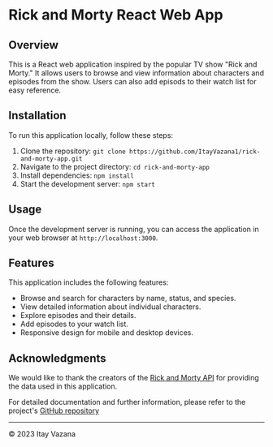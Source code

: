 # Rick and Morty React Web App

## Overview
This is a React web application inspired by the popular TV show "Rick and Morty." It allows users to browse and view information about characters and episodes from the show. Users can also add episods to their watch list for easy reference.

## Installation
To run this application locally, follow these steps:

1. Clone the repository: `git clone https://github.com/ItayVazana1/rick-and-morty-app.git`
2. Navigate to the project directory: `cd rick-and-morty-app`
3. Install dependencies: `npm install`
4. Start the development server: `npm start`

## Usage
Once the development server is running, you can access the application in your web browser at `http://localhost:3000`.

## Features
This application includes the following features:

- Browse and search for characters by name, status, and species.
- View detailed information about individual characters.
- Explore episodes and their details.
- Add episodes to your watch list.
- Responsive design for mobile and desktop devices.

## Acknowledgments
We would like to thank the creators of the [Rick and Morty API](https://rickandmortyapi.com/) for providing the data used in this application.

For detailed documentation and further information, please refer to the project's [GitHub repository](https://github.com/ItayVazana1/RickAndMorty_React)

---

&copy; 2023 Itay Vazana
